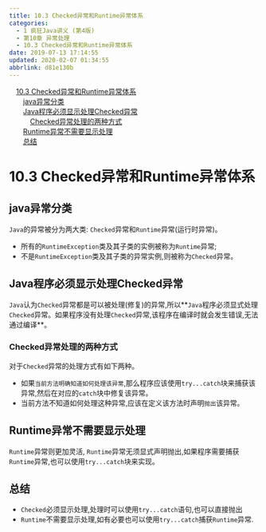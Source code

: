 ```yaml
---
title: 10.3 Checked异常和Runtime异常体系
categories: 
  - 1 疯狂Java讲义 (第4版)
  - 第10章 异常处理
  - 10.3 Checked异常和Runtime异常体系
date: 2019-07-13 17:14:55
updated: 2020-02-07 01:34:55
abbrlink: d81e130b
---
```

<div id='my_toc'><a href="/JavaReadingNotes/d81e130b/#10-3-Checked异常和Runtime异常体系" class="header_1">10.3 Checked异常和Runtime异常体系</a>&nbsp;<br><a href="/JavaReadingNotes/d81e130b/#java异常分类" class="header_2">java异常分类</a>&nbsp;<br><a href="/JavaReadingNotes/d81e130b/#Java程序必须显示处理Checked异常" class="header_2">Java程序必须显示处理Checked异常</a>&nbsp;<br><a href="/JavaReadingNotes/d81e130b/#Checked异常处理的两种方式" class="header_3">Checked异常处理的两种方式</a>&nbsp;<br><a href="/JavaReadingNotes/d81e130b/#Runtime异常不需要显示处理" class="header_2">Runtime异常不需要显示处理</a>&nbsp;<br><a href="/JavaReadingNotes/d81e130b/#总结" class="header_2">总结</a>&nbsp;<br></div>
<style>.header_1{margin-left: 1em;}.header_2{margin-left: 2em;}.header_3{margin-left: 3em;}.header_4{margin-left: 4em;}.header_5{margin-left: 5em;}.header_6{margin-left: 6em;}</style>
<!--more-->
<script>if (navigator.platform.search('arm')==-1){document.getElementById('my_toc').style.display = 'none';}var e,p = document.getElementsByTagName('p');while (p.length>0) {e = p[0];e.parentElement.removeChild(e);}</script>

<!--end-->
# 10.3 Checked异常和Runtime异常体系 #
## java异常分类 ##
`Java`的异常被分为两大类: `Checked`异常和`Runtime`异常(运行时异常)。
- 所有的`RuntimeException`类及其子类的实例被称为`Runtime`异常;
- 不是`RuntimeException`类及其子类的异常实例,则被称为`Checked`异常。

## Java程序必须显示处理Checked异常 ##
`Java`认为`Checked`异常都是可以被处理(修复)的异常,所以**`Java`程序必须显式处理`Checked`异常。如果程序没有处理`Checked`异常,该程序在编译时就会发生错误,无法通过编译**。
### Checked异常处理的两种方式 ###
对于`Checked`异常的处理方式有如下两种。
- 如果`当前方法明确知道如何处理该异常`,那么程序应该使用`try...catch`块来捕获该异常,然后在对应的`catch`块中修复该异常。
- 当前方法不知道如何处理这种异常,应该在定义该方法时声明`抛出`该异常。

## Runtime异常不需要显示处理 ##
`Runtime`异常则更加灵活, `Runtime`异常无须显式声明抛出,如果程序需要捕获`Runtime`异常,也可以使用`try...catch`块来实现。
## 总结 ##
- `Checked`必须显示处理,处理时可以使用`try...catch`语句,也可以直接抛出
- `Runtime`不需要显示处理,如有必要也可以使用`try...catch`捕获`Runtime`异常.

